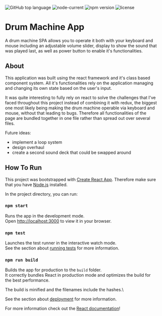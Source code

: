 <img alt="GitHub top language" src="https://img.shields.io/github/languages/top/Normaly0/drum_machine"> <img alt="node-current" src="https://img.shields.io/node/v/v"> <img alt="npm version" src="https://img.shields.io/badge/npm-v8.1.0-blue"> <img alt="license" src="https://img.shields.io/badge/License-GPL%20-orange">

# Drum Machine App

A drum machine SPA allows you to operate it both with your keyboard and mouse including an adjustable volume slider, display to show the sound that was played last, as well as power button to enable it's functionalities.

## About

This application was built using the react framework and it's class based component system.
All it's functionalities rely on the application managing and changing its own state based on the user's input.

It was quite interesting to fully rely on react to solve the challenges that I've faced throughout this project instead of combining it with redux, the biggest one most likely being making the drum machine operable via keyboard and mouse, without that leading to bugs.
Therefore all functionalities of the page are bundled together in one file rather than spread out over several files.

Future ideas:
- implement a loop system
- design overhaul
- create a second sound deck that could be swapped around


## How To Run

This project was bootstrapped with [Create React App](https://github.com/facebook/create-react-app).
Therefore make sure that you have [Node.js](https://nodejs.org/en/) installed.

In the project directory, you can run:

### `npm start`

Runs the app in the development mode.\
Open [http://localhost:3000](http://localhost:3000) to view it in your browser.

### `npm test`

Launches the test runner in the interactive watch mode.\
See the section about [running tests](https://facebook.github.io/create-react-app/docs/running-tests) for more information.

### `npm run build`

Builds the app for production to the `build` folder.\
It correctly bundles React in production mode and optimizes the build for the best performance.

The build is minified and the filenames include the hashes.\

See the section about [deployment](https://facebook.github.io/create-react-app/docs/deployment) for more information.

For more information check out the [React documentation](https://reactjs.org/)!
